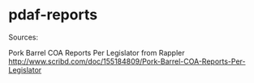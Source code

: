 pdaf-reports
============


Sources:


Pork Barrel COA Reports Per Legislator from Rappler
http://www.scribd.com/doc/155184809/Pork-Barrel-COA-Reports-Per-Legislator
